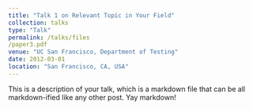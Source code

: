 ```yaml
---
title: "Talk 1 on Relevant Topic in Your Field"
collection: talks
type: "Talk"
permalink: /talks/files
/paper3.pdf
venue: "UC San Francisco, Department of Testing"
date: 2012-03-01
location: "San Francisco, CA, USA"
---
```


This is a description of your talk, which is a markdown file that can be all markdown-ified like any other post. Yay markdown!
